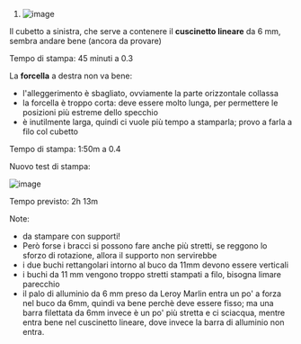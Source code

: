 1) ![image](https://github.com/jumpjack/heliostat/assets/1620953/6f445de9-fc84-4f1b-860d-8ed773a73b0c)

Il cubetto a sinistra, che serve a contenere il **cuscinetto lineare** da 6 mm, sembra andare bene (ancora da provare)

Tempo di stampa: 45 minuti a 0.3

La **forcella** a destra non va bene:
- l'alleggerimento è sbagliato, ovviamente la parte orizzontale collassa
- la forcella è troppo corta: deve essere molto lunga, per permettere le posizioni più estreme dello specchio
- è inutilmente larga, quindi ci vuole più tempo a stamparla; provo a farla a filo col cubetto

Tempo di stampa: 1:50m a 0.4

  
Nuovo test di stampa:

![image](https://github.com/jumpjack/heliostat/assets/1620953/1694ba30-d72d-469c-8e43-408ce19939a1)

Tempo previsto: 2h 13m

Note:

- da stampare con supporti!
- Però forse i bracci si possono fare anche più stretti, se reggono lo sforzo di rotazione, allora il supporto non servirebbe
- i due buchi rettangolari intorno al buco da 11mm devono essere verticali
- i buchi da 11 mm vengono troppo stretti stampati a filo, bisogna limare parecchio
- il palo di alluminio da 6 mm preso da Leroy Marlin entra un po' a forza nel buco da 6mm, quindi va bene perchè deve essere fisso; ma una barra filettata da 6mm invece è un po' più stretta e ci sciacqua, mentre entra bene nel cuscinetto lineare, dove invece la barra di alluminio non entra.
